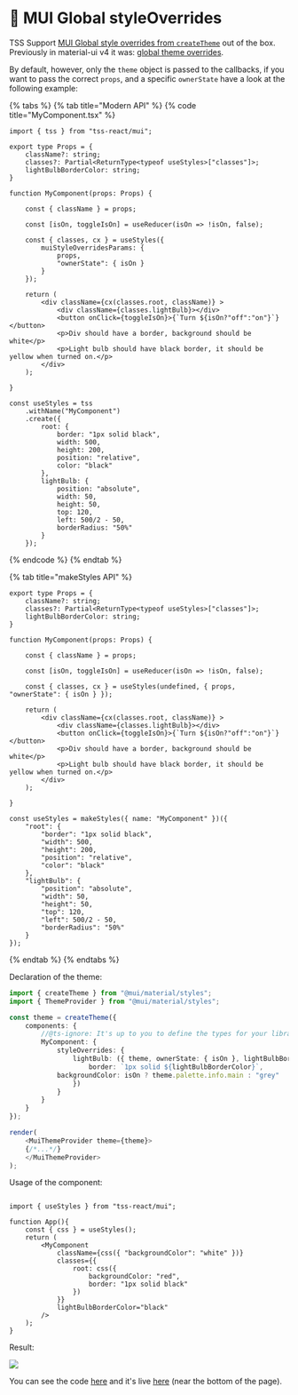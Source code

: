 # 🍭 MUI Global styleOverrides

TSS Support [MUI Global style overrides from `createTheme`](https://mui.com/customization/theme-components/%23global-style-overrides)  out of the box.  Previously in material-ui v4 it was: [global theme overrides](https://v4.mui.com/customization/components/#global-theme-override).

By default, however, only the `theme` object is passed to the callbacks, if you want to pass the correct `props`, and a specific `ownerState` have a look at the following example: &#x20;

{% tabs %}
{% tab title="Modern API" %}
{% code title="MyComponent.tsx" %}
```tsx
import { tss } from "tss-react/mui";

export type Props = {
    className?: string;
    classes?: Partial<ReturnType<typeof useStyles>["classes"]>;
    lightBulbBorderColor: string;
}

function MyComponent(props: Props) {

    const { className } = props;

    const [isOn, toggleIsOn] = useReducer(isOn => !isOn, false);

    const { classes, cx } = useStyles({ 
        muiStyleOverridesParams: { 
            props, 
            "ownerState": { isOn } 
        }
    });

    return (
        <div className={cx(classes.root, className)} >
            <div className={classes.lightBulb}></div>
            <button onClick={toggleIsOn}>{`Turn ${isOn?"off":"on"}`}</button>
            <p>Div should have a border, background should be white</p>
            <p>Light bulb should have black border, it should be yellow when turned on.</p>
        </div>
    );

}

const useStyles = tss
    .withName("MyComponent")
    .create({
        root: {
            border: "1px solid black",
            width: 500,
            height: 200,
            position: "relative",
            color: "black"
        },
        lightBulb: {
            position: "absolute",
            width: 50,
            height: 50,
            top: 120,
            left: 500/2 - 50,
            borderRadius: "50%"
        }
    });
```
{% endcode %}
{% endtab %}

{% tab title="makeStyles API" %}
```tsx
export type Props = {
    className?: string;
    classes?: Partial<ReturnType<typeof useStyles>["classes"]>;
    lightBulbBorderColor: string;
}

function MyComponent(props: Props) {

    const { className } = props;

    const [isOn, toggleIsOn] = useReducer(isOn => !isOn, false);

    const { classes, cx } = useStyles(undefined, { props, "ownerState": { isOn } });

    return (
        <div className={cx(classes.root, className)} >
            <div className={classes.lightBulb}></div>
            <button onClick={toggleIsOn}>{`Turn ${isOn?"off":"on"}`}</button>
            <p>Div should have a border, background should be white</p>
            <p>Light bulb should have black border, it should be yellow when turned on.</p>
        </div>
    );

}

const useStyles = makeStyles({ name: "MyComponent" })({
    "root": {
        "border": "1px solid black",
        "width": 500,
        "height": 200,
        "position": "relative",
        "color": "black"
    },
    "lightBulb": {
        "position": "absolute",
        "width": 50,
        "height": 50,
        "top": 120,
        "left": 500/2 - 50,
        "borderRadius": "50%"
    }
});
```
{% endtab %}
{% endtabs %}

Declaration of the theme: &#x20;

```typescript
import { createTheme } from "@mui/material/styles";
import { ThemeProvider } from "@mui/material/styles";

const theme = createTheme({
    components: {
        //@ts-ignore: It's up to you to define the types for your library
        MyComponent: {
            styleOverrides: {
                lightBulb: ({ theme, ownerState: { isOn }, lightBulbBorderColor })=>({
                    border: `1px solid ${lightBulbBorderColor}`,
		    backgroundColor: isOn ? theme.palette.info.main : "grey"
                })
            }		
        }
    }
});

render(
    <MuiThemeProvider theme={theme}>
    {/*...*/}
    </MuiThemeProvider>
);
```

Usage of the component: &#x20;

```tsx

import { useStyles } from "tss-react/mui";

function App(){
    const { css } = useStyles();
    return (
        <MyComponent 
            className={css({ "backgroundColor": "white" })}
            classes={{
                root: css({
                    backgroundColor: "red",
                    border: "1px solid black"
                })
            }}
            lightBulbBorderColor="black"
        />
    );
}
```

Result: &#x20;

![](https://user-images.githubusercontent.com/6702424/159143760-85f2c42d-602d-4aad-a3f0-9338ff6e8c76.gif)

You can see the code [here](https://github.com/garronej/tss-react/tree/main/src/test/apps/spa) and it's live [here](https://www.tss-react.dev/test/) (near the bottom of the page). &#x20;
